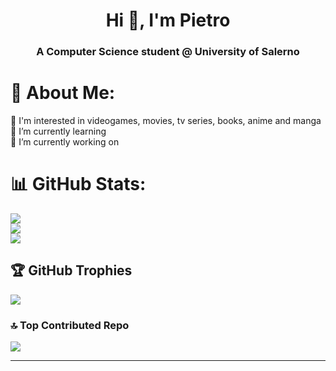 <h1 align="center">Hi 👋, I'm Pietro</h1>
<h3 align="center">A Computer Science student @ University of Salerno</h3>

# 💫 About Me:
👀 I'm interested in videogames, movies, tv series, books, anime and manga<br>
🌱 I’m currently learning<br>
🔭 I’m currently working on

<!--
# 💻 Tech Stack:
-->

# 📊 GitHub Stats:
![](https://github-readme-stats.vercel.app/api?username=PDant17&theme=dark&hide_border=false&include_all_commits=true&count_private=true)<br/>
![](https://nirzak-streak-stats.vercel.app/?user=PDant17&theme=dark&hide_border=false)<br/>
![](https://github-readme-stats.vercel.app/api/top-langs/?username=PDant&theme=dark&hide_border=false&include_all_commits=true&count_private=true&layout=compact)

## 🏆 GitHub Trophies
![](https://github-profile-trophy.vercel.app/?username=PDant17&theme=dark&no-frame=true&no-bg=true&margin-w=4)

### 🔝 Top Contributed Repo
![](https://github-contributor-stats.vercel.app/api?username=PDant17&limit=5&theme=dark&combine_all_yearly_contributions=true)

---

